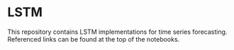 # LSTM
This repository contains LSTM implementations for time series forecasting.
Referenced links can be found at the top of the notebooks.

